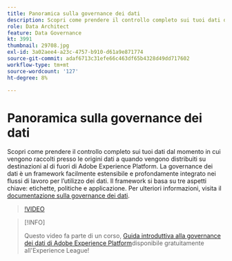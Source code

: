 ```yaml
---
title: Panoramica sulla governance dei dati
description: Scopri come prendere il controllo completo sui tuoi dati dal momento in cui vengono raccolti presso le origini dati a quando vengono distribuiti su destinazioni al di fuori di Adobe Experience Platform.
role: Data Architect
feature: Data Governance
kt: 3991
thumbnail: 29708.jpg
exl-id: 3a02aee4-a23c-4757-b910-d61a9e871774
source-git-commit: adaf6713c31efe66c463df65b4328d49dd717602
workflow-type: tm+mt
source-wordcount: '127'
ht-degree: 8%

---
```


# Panoramica sulla governance dei dati

Scopri come prendere il controllo completo sui tuoi dati dal momento in cui vengono raccolti presso le origini dati a quando vengono distribuiti su destinazioni al di fuori di Adobe Experience Platform. La governance dei dati è un framework facilmente estensibile e profondamente integrato nei flussi di lavoro per l’utilizzo dei dati. Il framework si basa su tre aspetti chiave: etichette, politiche e applicazione. Per ulteriori informazioni, visita il [documentazione sulla governance dei dati](https://experienceleague.adobe.com/docs/experience-platform/data-governance/home.html?lang=it).

>[!VIDEO](https://video.tv.adobe.com/v/29708?quality=12&learn=on)

>[!INFO]
>
> Questo video fa parte di un corso, [Guida introduttiva alla governance dei dati di Adobe Experience Platform](https://experienceleague.adobe.com/?recommended=ExperiencePlatform-D-1-2021.1.dgov.gs)disponibile gratuitamente all&#39;Experience League!


